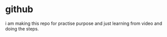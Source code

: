 # github
i am making this repo for practise purpose and just learning from video and doing the steps.
